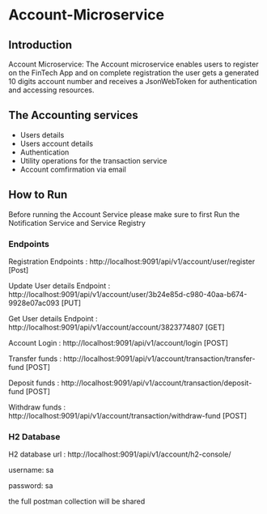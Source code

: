 # Account-Microservice

## Introduction 
Account Microservice: The Account microservice enables users to register on the FinTech App and on complete 
registration the user gets a generated 10 digits account number and receives a JsonWebToken for authentication and
accessing resources.

## The Accounting services
* Users details
* Users account details
* Authentication
* Utility operations for the transaction service
* Account comfirmation via email

## How to Run
Before running the Account Service please make sure to first Run the Notification Service and Service Registry

### Endpoints
Registration Endpoints : http://localhost:9091/api/v1/account/user/register     [Post]

Update User details Endpoint : http://localhost:9091/api/v1/account/user/3b24e85d-c980-40aa-b674-9928e07ac093     [PUT]

Get User details Endpoint : http://localhost:9091/api/v1/account/account/3823774807     [GET]

Account Login : http://localhost:9091/api/v1/account/login    [POST]

Transfer funds : http://localhost:9091/api/v1/account/transaction/transfer-fund    [POST]

Deposit funds : http://localhost:9091/api/v1/account/transaction/deposit-fund       [POST]

Withdraw funds : http://localhost:9091/api/v1/account/transaction/withdraw-fund    [POST]

### H2 Database
H2 database url : http://localhost:9091/api/v1/account/h2-console/

username: sa

password: sa


the full postman collection will be shared
